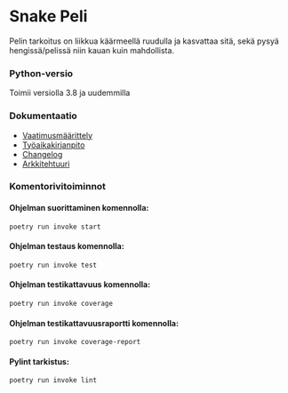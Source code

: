# Snake Peli
Pelin tarkoitus on liikkua käärmeellä ruudulla ja kasvattaa sitä, sekä pysyä hengissä/pelissä niin kauan kuin mahdollista.

### Python-versio
Toimii versiolla 3.8 ja uudemmilla

### Dokumentaatio
- [Vaatimusmäärittely](https://github.com/lottapispa/ot-harjoitystyo/blob/master/dokumentaatio/vaatimusmaarittely.md)
- [Työaikakirjanpito](https://github.com/lottapispa/ot-harjoitystyo/blob/master/dokumentaatio/tyoaikakirjanpito.md)
- [Changelog](https://github.com/lottapispa/ot-harjoitystyo/blob/master/dokumentaatio/changelog.md)
- [Arkkitehtuuri](https://github.com/lottapispa/ot-harjoitystyo/blob/master/dokumentaatio/arkkitehtuuri.md)

### Komentorivitoiminnot
#### Ohjelman suorittaminen komennolla:
`poetry run invoke start`
#### Ohjelman testaus komennolla:
`poetry run invoke test`
#### Ohjelman testikattavuus komennolla:
`poetry run invoke coverage`
#### Ohjelman testikattavuusraportti komennolla:
`poetry run invoke coverage-report`
#### Pylint tarkistus:
`poetry run invoke lint`
